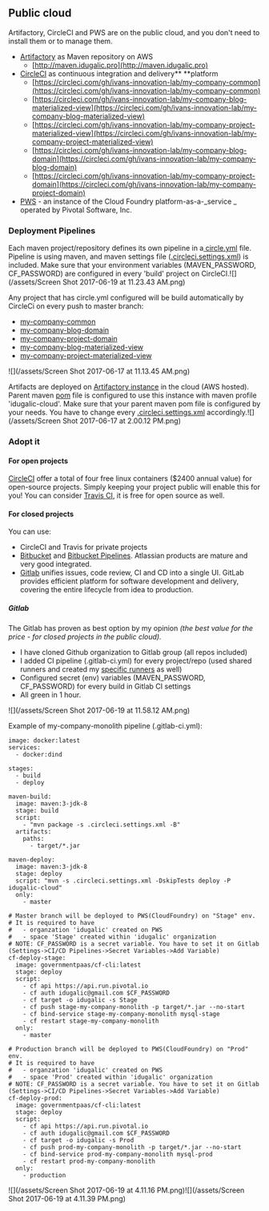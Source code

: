 ## Public cloud

Artifactory, CircleCI and PWS are on the public cloud, and you don't need to install them or to manage them.

* [Artifactory](https://www.jfrog.com/artifactory/) as Maven repository on AWS
  * [http://maven.idugalic.pro](http://maven.idugalic.pro)
* [CircleCI](https://circleci.com/) as continuous integration and delivery** **platform
  * [https://circleci.com/gh/ivans-innovation-lab/my-company-common](https://circleci.com/gh/ivans-innovation-lab/my-company-common)
  * [https://circleci.com/gh/ivans-innovation-lab/my-company-blog-materialized-view](https://circleci.com/gh/ivans-innovation-lab/my-company-blog-materialized-view)
  * [https://circleci.com/gh/ivans-innovation-lab/my-company-project-materialized-view](https://circleci.com/gh/ivans-innovation-lab/my-company-project-materialized-view)
  * [https://circleci.com/gh/ivans-innovation-lab/my-company-blog-domain](https://circleci.com/gh/ivans-innovation-lab/my-company-blog-domain)
  * [https://circleci.com/gh/ivans-innovation-lab/my-company-project-domain](https://circleci.com/gh/ivans-innovation-lab/my-company-project-domain)
* [PWS](http://run.pivotal.io/) - an instance of the Cloud Foundry platform-as-a-_service _ operated by Pivotal Software, Inc.

### Deployment Pipelines

Each maven project/repository defines its own pipeline in a[ circle.yml](https://github.com/ivans-innovation-lab/my-company-monolith/blob/master/circle.yml) file. Pipeline is using maven, and maven settings file \([.circleci.settings.xml](https://github.com/ivans-innovation-lab/my-company-monolith/blob/master/.circleci.settings.xml)\) is included. Make sure that your environment variables \(MAVEN\_PASSWORD, CF\_PASSWORD\) are configured in every 'build' project on CircleCI.![](/assets/Screen Shot 2017-06-19 at 11.23.43 AM.png)

Any project that has circle.yml configured will be build automatically by CircleCi on every push to master branch:

* [my-company-common](https://github.com/ivans-innovation-lab/my-company-common)
* [my-company-blog-domain](https://github.com/ivans-innovation-lab/my-company-blog-domain)
* [my-company-project-domain](https://github.com/ivans-innovation-lab/my-company-project-domain)
* [my-company-blog-materialized-view](https://github.com/ivans-innovation-lab/my-company-blog-materialized-view)
* [my-company-project-materialized-view](https://github.com/ivans-innovation-lab/my-company-project-materialized-view)

![](/assets/Screen Shot 2017-06-17 at 11.13.45 AM.png)

Artifacts are deployed on [Artifactory instance](http://maven.idugalic.pro/artifactory/webapp/#/home) in the cloud \(AWS hosted\). Parent maven [pom](https://github.com/ivans-innovation-lab/my-company-common/blob/master/pom.xml) file is configured to use this instance with maven profile 'idugalic-cloud'. Make sure that your parent maven pom file is configured by your needs. You have to change every [.circleci.settings.xml](https://github.com/ivans-innovation-lab/my-company-monolith/blob/master/.circleci.settings.xml) accordingly.![](/assets/Screen Shot 2017-06-17 at 2.00.12 PM.png)

### Adopt it

#### For open projects

[CircleCI](https://circleci.com/) offer a total of four free linux containers \($2400 annual value\) for open-source projects. Simply keeping your project public will enable this for you! You can consider [Travis CI](https://travis-ci.org/), it is free for open source as well.

#### For closed projects

You can use:

* CircleCI and Travis for private projects
* [Bitbucket](https://bitbucket.org/product) and [Bitbucket Pipelines](https://bitbucket.org/product/features/pipelines). Atlassian products are mature and very good integrated. 
* [Gitlab](https://about.gitlab.com/) unifies issues, code review, CI and CD into a single UI. GitLab provides efficient platform for software development and delivery, covering the entire lifecycle from idea to production.

##### Gitlab

The Gitlab has proven as best option by my opinion _\(the best value for the price - for closed projects in the public cloud\)._

* I have cloned Github organization to Gitlab group \(all repos included\)
* I added CI pipeline \(.gitlab-ci.yml\) for every project/repo \(used shared runners and created my [specific runners](https://docs.gitlab.com/ee/ci/runners/README.html) as well\)
* Configured secret \(env\) variables \(MAVEN\_PASSWORD, CF\_PASSWORD\) for every build in Gitlab CI settings
* All green in 1 hour.

![](/assets/Screen Shot 2017-06-19 at 11.58.12 AM.png)

Example of my-company-monolith pipeline \(.gitlab-ci.yml\):

```
image: docker:latest
services:
  - docker:dind

stages:
  - build
  - deploy

maven-build:
  image: maven:3-jdk-8
  stage: build
  script:
    - "mvn package -s .circleci.settings.xml -B"
  artifacts:
    paths:
      - target/*.jar

maven-deploy:
  image: maven:3-jdk-8
  stage: deploy
  script: "mvn -s .circleci.settings.xml -DskipTests deploy -P idugalic-cloud"
  only:
    - master

# Master branch will be deployed to PWS(CloudFoundry) on "Stage" env.
# It is required to have
#   - organzation 'idugalic' created on PWS
#   - space 'Stage' created within 'idugalic' organization
# NOTE: CF_PASSWORD is a secret variable. You have to set it on Gitlab (Settings->CI/CD Pipelines->Secret Variables->Add Variable)
cf-deploy-stage:
  image: governmentpaas/cf-cli:latest
  stage: deploy
  script:
    - cf api https://api.run.pivotal.io
    - cf auth idugalic@gmail.com $CF_PASSWORD
    - cf target -o idugalic -s Stage
    - cf push stage-my-company-monolith -p target/*.jar --no-start
    - cf bind-service stage-my-company-monolith mysql-stage
    - cf restart stage-my-company-monolith
  only:
    - master

# Production branch will be deployed to PWS(CloudFoundry) on "Prod" env.
# It is required to have
#   - organzation 'idugalic' created on PWS
#   - space 'Prod' created within 'idugalic' organization
# NOTE: CF_PASSWORD is a secret variable. You have to set it on Gitlab (Settings->CI/CD Pipelines->Secret Variables->Add Variable)
cf-deploy-prod:
  image: governmentpaas/cf-cli:latest
  stage: deploy
  script:
    - cf api https://api.run.pivotal.io
    - cf auth idugalic@gmail.com $CF_PASSWORD
    - cf target -o idugalic -s Prod
    - cf push prod-my-company-monolith -p target/*.jar --no-start
    - cf bind-service prod-my-company-monolith mysql-prod
    - cf restart prod-my-company-monolith
  only:
    - production
```

![](/assets/Screen Shot 2017-06-19 at 4.11.16 PM.png)![](/assets/Screen Shot 2017-06-19 at 4.11.39 PM.png)


